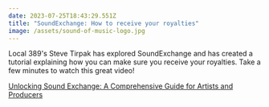 ```yaml
---
date: 2023-07-25T18:43:29.551Z
title: "SoundExchange: How to receive your royalties"
image: /assets/sound-of-music-logo.jpg
---
```

L﻿ocal 389's Steve Tirpak has explored SoundExchange and has created a tutorial explaining how you can make sure you receive your royalties. Take a few  minutes to watch this great video!

[U﻿nlocking Sound Exchange: A Comprehensive Guide for Artists and Producers](https://www.youtube.com/watch?v=Ls3Lm_RFwO4&t=227s)
